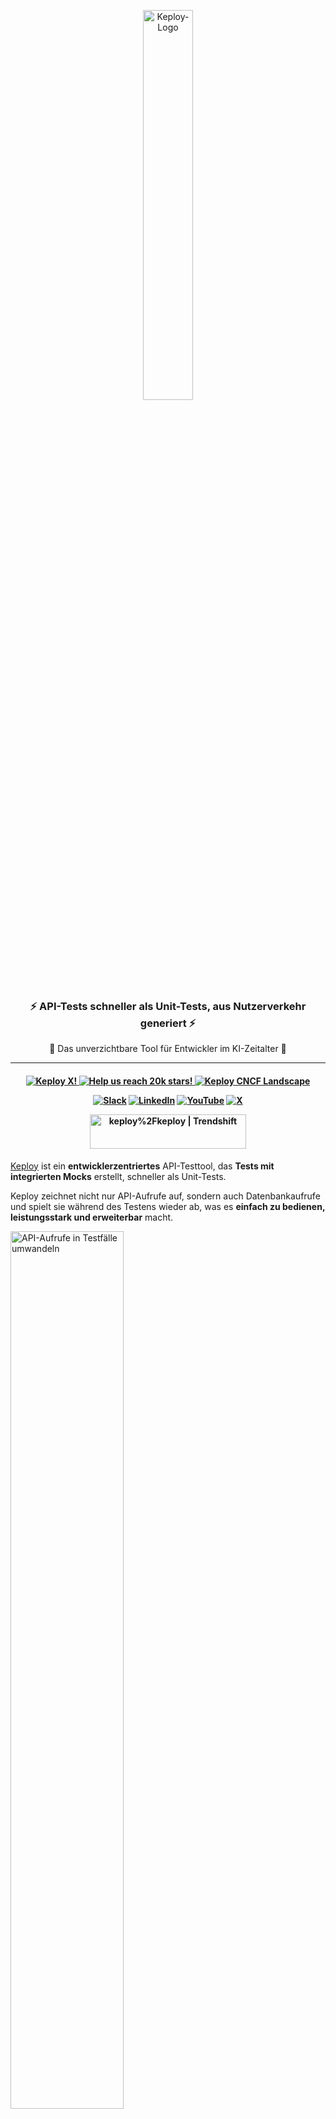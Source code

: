<p align="center">
  <img align="center" src="https://docs.keploy.io/img/keploy-logo-dark.svg?s=200&v=4" height="40%" width="40%"  alt="Keploy-Logo"/>
</p>
<h3 align="center">
<b>
⚡️ API-Tests schneller als Unit-Tests, aus Nutzerverkehr generiert ⚡️
</b>
</h3 >
<p align="center">
🌟 Das unverzichtbare Tool für Entwickler im KI-Zeitalter 🌟
</p>

---

<h4 align="center">

<a href="https://x.com/Keployio">
    <img src="https://img.shields.io/badge/follow-%40keployio-1DA1F2?logo=X&style=social" alt="Keploy X!" />
  </a>

<a href="https://github.com/Keploy/Keploy/">
   <img src="https://img.shields.io/github/stars/keploy/keploy?color=%23EAC54F&logo=github&label=Help%20us%20reach%2020K%20stars!%20Now%20at:" alt="Help us reach 20k stars!" />
</a>

<a href="https://landscape.cncf.io/?item=app-definition-and-development--continuous-integration-delivery--keploy">
    <img src="https://img.shields.io/badge/CNCF%20Landscape-5699C6?logo=cncf&style=social" alt="Keploy CNCF Landscape" />
  </a>

[![Slack](https://img.shields.io/badge/Slack-4A154B?style=for-the-badge&logo=slack&logoColor=white)](https://join.slack.com/t/keploy/shared_invite/zt-357qqm9b5-PbZRVu3Yt2rJIa6ofrwWNg)
[![LinkedIn](https://img.shields.io/badge/linkedin-%230077B5.svg?style=for-the-badge&logo=linkedin&logoColor=white)](https://www.linkedin.com/company/keploy/)
[![YouTube](https://img.shields.io/badge/YouTube-%23FF0000.svg?style=for-the-badge&logo=YouTube&logoColor=white)](https://www.youtube.com/channel/UC6OTg7F4o0WkmNtSoob34lg)
[![X](https://img.shields.io/badge/X-%231DA1F2.svg?style=for-the-badge&logo=X&logoColor=white)](https://x.com/Keployio)

<a href="https://trendshift.io/repositories/3262" target="_blank"><img src="https://trendshift.io/api/badge/repositories/3262" alt="keploy%2Fkeploy | Trendshift" style="width: 250px; height: 55px;" width="250" height="55"/></a>

</h4>

[Keploy](https://keploy.io) ist ein **entwicklerzentriertes** API-Testtool, das **Tests mit integrierten Mocks** erstellt, schneller als Unit-Tests.

Keploy zeichnet nicht nur API-Aufrufe auf, sondern auch Datenbankaufrufe und spielt sie während des Testens wieder ab, was es **einfach zu bedienen, leistungsstark und erweiterbar** macht.

<img src="https://raw.githubusercontent.com/keploy/docs/main/static/gif/record-tc.gif" width="60%" alt="API-Aufrufe in Testfälle umwandeln"/>

> 🐰 **Fun Fact:** Keploy nutzt sich selbst für Tests! Schaut euch unser cooles Coverage-Badge an: [![Coverage Status](https://coveralls.io/repos/github/keploy/keploy/badge.svg?branch=main&kill_cache=1)](https://coveralls.io/github/keploy/keploy?branch=main&kill_cache=1) &nbsp;

## 🚨 Hier für den [Unit Test Generator](README-UnitGen.md) (ut-gen)?

Keploy hat kürzlich die weltweit erste Implementierung eines Unit-Test-Generators (ut-gen) basierend auf dem [Meta LLM-Forschungspapier](https://arxiv.org/pdf/2402.09171) veröffentlicht. Er versteht Code-Semantik und generiert sinnvolle Unit-Tests mit dem Ziel:

- **Automatisierung der Unit-Test-Generierung (UTG):** Schnelle Generierung umfassender Unit-Tests und Reduzierung redundanter manueller Arbeit.

- **Verbesserung von Edge Cases:** Erweiterung und Verbesserung des Umfangs automatisierter Tests, um komplexere Szenarien abzudecken, die manuell oft übersehen werden.

- **Steigerung der Testabdeckung:** Mit wachsenden Codebasen sollte eine erschöpfende Abdeckung machbar werden, entsprechend unserer Mission.

### 📜 Folge dem [Unit Test Generator README](README-UnitGen.md)! ✅

## 📘 Dokumentation!

Werde ein Keploy-Profi mit der **[Keploy-Dokumentation](https://keploy.io/docs/)**.

<img src="https://raw.githubusercontent.com/keploy/docs/main/static/gif/record-replay.gif" width="100%" alt="Record Replay Testing"/>

# 🚀 Schnelle Installation (API-Testgenerator)

Integriere Keploy durch lokale Installation des Agents. Keine Code-Änderungen erforderlich.

```shell
curl --silent -O -L https://keploy.io/install.sh && source install.sh
```

## 🎬 Aufzeichnung von Testfällen

Starten Sie Ihre App mit Keploy, um API-Aufrufe in Tests und Mocks/Stubs umzuwandeln.

```zsh
keploy record -c "CMD_TO_RUN_APP" 
```

Beispielsweise, wenn Sie eine einfache Python-App verwenden, würde der `CMD_TO_RUN_APP` etwa `python main.py` entsprechen, für Golang `go run main.go`, für Java `java -jar xyz.jar`, für Node `npm start`.

```zsh
keploy record -c "python main.py"
```

## 🧪 Tests ausführen

Fahren Sie die Datenbanken, Redis, Kafka oder andere Dienste, die Ihre Anwendung nutzt, herunter. Keploy benötigt diese während des Tests nicht.

```zsh
keploy test -c "CMD_TO_RUN_APP" --delay 10
```

## ✅ Integration der Testabdeckung

Um die Integration mit Ihrer Unit-Testing-Bibliothek durchzuführen und die kombinierte Testabdeckung zu sehen, folgen Sie dieser [Anleitung zur Testabdeckung](https://keploy.io/docs/server/sdk-installation/go/).

> ####  **Wenn es Ihnen Spaß gemacht hat:** Hinterlassen Sie bitte einen 🌟 Stern auf diesem Repo! Es ist kostenlos und bringt ein Lächeln. 😄 👏

## Ein-Klick-Setup 🚀

Richten Sie Keploy schnell ein und führen Sie es aus, ohne Installation auf dem lokalen Rechner:

[![GitHub Codescape](https://img.shields.io/badge/GH%20codespace-3670A0?style=for-the-badge&logo=github&logoColor=fff)]([https://github.dev/Sonichigo/mux-sql](https://github.dev/Sonichigo/mux-sql))

## 🤔 Fragen?

Kontaktieren Sie uns. Wir helfen Ihnen gerne!

[![Slack](https://img.shields.io/badge/Slack-4A154B?style=for-the-badge&logo=slack&logoColor=white)](https://join.slack.com/t/keploy/shared_invite/zt-357qqm9b5-PbZRVu3Yt2rJIa6ofrwWNg)
[![LinkedIn](https://img.shields.io/badge/linkedin-%230077B5.svg?style=for-the-badge&logo=linkedin&logoColor=white)](https://www.linkedin.com/company/keploy/)
[![YouTube](https://img.shields.io/badge/YouTube-%23FF0000.svg?style=for-the-badge&logo=YouTube&logoColor=white)](https://www.youtube.com/channel/UC6OTg7F4o0WkmNtSoob34lg)
[![X](https://img.shields.io/badge/X-%231DA1F2.svg?style=for-the-badge&logo=X&logoColor=white)](https://x.com/Keployio)

## 🌐 Sprachunterstützung

Von Go's Gopher 🐹 bis zu Pythons Schlange 🐍, wir unterstützen:

![Go](https://img.shields.io/badge/go-%2300ADD8.svg?style=for-the-badge&logo=go&logoColor=white)
![Java](https://img.shields.io/badge/java-%23ED8B00.svg?style=for-the-badge&logo=java&logoColor=white)
![NodeJS](https://img.shields.io/badge/node.js-6DA55F?style=for-the-badge&logo=node.js&logoColor=white)
![Rust](https://img.shields.io/badge/Rust-darkred?style=for-the-badge&logo=rust&logoColor=white)
![C#](https://img.shields.io/badge/csharp-purple?style=for-the-badge&logo=csharp&logoColor=white)
![Python](https://img.shields.io/badge/python-3670A0?style=for-the-badge&logo=python&logoColor=ffdd54)

## 🫰 Keploy-Anwender 🧡

Nutzt du oder deine Organisation Keploy? Das ist großartig. Tragt euch bitte in [**diese Liste**](https://github.com/orgs/keploy/discussions/1765) ein, und wir senden euch Goodies! 💖

Wir freuen uns und sind stolz darauf, euch alle als Teil unserer Community zu haben! 💖

## 🎩 Wie funktioniert die Magie?

Der Keploy-Proxy erfasst und spielt **ALLE** (CRUD-Operationen, einschließlich nicht-idempotenter APIs) Netzwerkinteraktionen deiner App nach.

Begib dich auf die Reise zu **[Wie Keploy funktioniert?](https://keploy.io/docs/keploy-explained/how-keploy-works/)**, um die Tricks hinter den Kulissen zu entdecken!

## 🔧 Kernfunktionen

- ♻️ **Kombinierte Testabdeckung:** Verbinde deine Keploy-Tests mit deinen Lieblingstestbibliotheken (JUnit, go-test, py-test, jest), um eine kombinierte Testabdeckung zu sehen.  

- 🤖 **EBPF-Instrumentierung:** Keploy nutzt EBPF wie eine geheime Zutat, um Integration ohne Code, sprachunabhängig und superleichtgewichtig zu machen.  

- 🌐 **CI/CD-Integration:** Führe Tests mit Mocks aus, wo immer du möchtest – lokal auf der CLI, in deiner CI-Pipeline (Jenkins, Github Actions...) oder sogar über einen Kubernetes-Cluster hinweg.  

- 📽️ **Aufzeichnen-Wiedergeben komplexer Abläufe:** Keploy kann komplexe, verteilte API-Abläufe als Mocks und Stubs aufzeichnen und wiedergeben. Es ist, als hättest du eine Zeitmaschine für deine Tests – und sparst dabei jede Menge Zeit!  

- 🎭 **Vielseitige Mocks:** Du kannst die von Keploy generierten Mocks auch als Server-Tests verwenden!

👉 **Entdecke den Code auf GitHub**: [github.com/keploy/keploy](https://github.com/keploy/keploy)

## 👨🏻‍💻 Lass uns gemeinsam bauen! 👩🏻‍💻

Egal, ob du ein Coding-Neuling oder ein Zauberer 🧙‍♀️ bist – deine Perspektive ist Gold wert. Wirf einen Blick auf unsere:

📜 [Beitragsrichtlinien](https://github.com/keploy/keploy/blob/main/CONTRIBUTING.md)

❤️ [Verhaltenskodex](https://github.com/keploy/keploy/blob/main/CODE_OF_CONDUCT.md)

## 🐲 Aktuelle Einschränkungen!

- **Unit-Tests:** Obwohl Keploy dafür ausgelegt ist, neben Unit-Test-Frameworks (Go test, JUnit usw.) zu laufen und die Gesamttestabdeckung zu erhöhen, generiert es weiterhin Integrationstests.
- **Produktionsumgebungen:** Keploy konzentriert sich derzeit auf die Generierung von Tests für Entwickler. Diese Tests können aus jeder Umgebung erfasst werden, aber wir haben sie noch nicht in hochvolumigen Produktionsumgebungen getestet. Hier wäre eine robuste Deduplizierung erforderlich, um zu viele redundante Tests zu vermeiden. Wir haben Ideen für ein robustes Deduplizierungssystem [#27](https://github.com/keploy/keploy/issues/27)

## ✨ Ressourcen!

🤔 [FAQs](https://keploy.io/docs/keploy-explained/faq/)

🕵️‍️ [Warum Keploy](https://keploy.io/docs/keploy-explained/why-keploy/)

⚙️ [Installationsanleitung](https://keploy.io/docs/application-development/)

📖 [Beitragsleitfaden](https://keploy.io/docs/keploy-explained/contribution-guide/)
